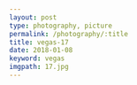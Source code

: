 ```yaml
---
layout: post
type: photography, picture
permalink: /photography/:title
title: vegas-17
date: 2018-01-08
keyword: vegas
imgpath: 17.jpg
---
```



